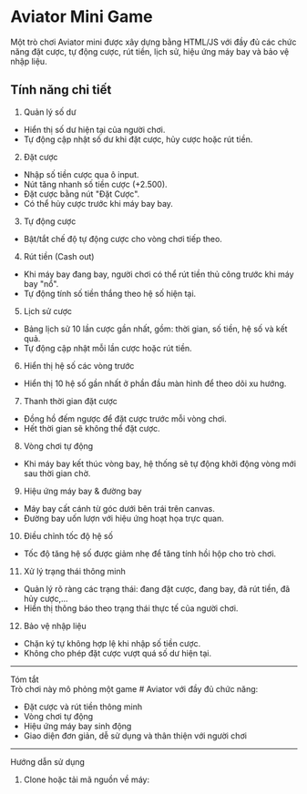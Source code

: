 # Aviator Mini Game

Một trò chơi Aviator mini được xây dựng bằng HTML/JS với đầy đủ các chức năng đặt cược, tự động cược, rút tiền, lịch sử, hiệu ứng máy bay và bảo vệ nhập liệu.

## Tính năng chi tiết

1. Quản lý số dư  
- Hiển thị số dư hiện tại của người chơi.  
- Tự động cập nhật số dư khi đặt cược, hủy cược hoặc rút tiền.

2. Đặt cược  
- Nhập số tiền cược qua ô input.  
- Nút tăng nhanh số tiền cược (+2.500).  
- Đặt cược bằng nút "Đặt Cược".  
- Có thể hủy cược trước khi máy bay bay.

3. Tự động cược  
- Bật/tắt chế độ tự động cược cho vòng chơi tiếp theo.

4. Rút tiền (Cash out)  
- Khi máy bay đang bay, người chơi có thể rút tiền thủ công trước khi máy bay "nổ".  
- Tự động tính số tiền thắng theo hệ số hiện tại.

5. Lịch sử cược  
- Bảng lịch sử 10 lần cược gần nhất, gồm: thời gian, số tiền, hệ số và kết quả.  
- Tự động cập nhật mỗi lần cược hoặc rút tiền.

6. Hiển thị hệ số các vòng trước  
- Hiển thị 10 hệ số gần nhất ở phần đầu màn hình để theo dõi xu hướng.

7. Thanh thời gian đặt cược  
- Đồng hồ đếm ngược để đặt cược trước mỗi vòng chơi.  
- Hết thời gian sẽ không thể đặt cược.

8. Vòng chơi tự động  
- Khi máy bay kết thúc vòng bay, hệ thống sẽ tự động khởi động vòng mới sau thời gian chờ.

9. Hiệu ứng máy bay & đường bay  
- Máy bay cất cánh từ góc dưới bên trái trên canvas.  
- Đường bay uốn lượn với hiệu ứng hoạt họa trực quan.

10. Điều chỉnh tốc độ hệ số  
- Tốc độ tăng hệ số được giảm nhẹ để tăng tính hồi hộp cho trò chơi.

11. Xử lý trạng thái thông minh  
- Quản lý rõ ràng các trạng thái: đang đặt cược, đang bay, đã rút tiền, đã hủy cược,...  
- Hiển thị thông báo theo trạng thái thực tế của người chơi.

12. Bảo vệ nhập liệu  
- Chặn ký tự không hợp lệ khi nhập số tiền cược.  
- Không cho phép đặt cược vượt quá số dư hiện tại.

---

Tóm tắt  
Trò chơi này mô phỏng một game # Aviator với đầy đủ chức năng:  
- Đặt cược và rút tiền thông minh  
- Vòng chơi tự động  
- Hiệu ứng máy bay sinh động  
- Giao diện đơn giản, dễ sử dụng và thân thiện với người chơi

---

Hướng dẫn sử dụng  
1. Clone hoặc tải mã nguồn về máy:
